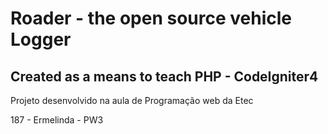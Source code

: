 # Roader - the open source vehicle Logger

## Created as a means to teach PHP - CodeIgniter4

Projeto desenvolvido na aula de Programação web da Etec

187 - Ermelinda - PW3
